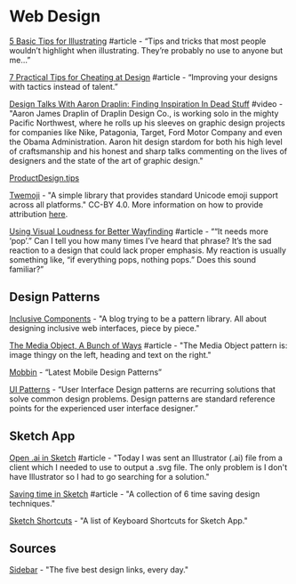 # Web Design

[5 Basic Tips for Illustrating](https://medium.muz.li/5-basic-tips-for-illustrating-debf50cccccc) \#article - “Tips and tricks that most people wouldn’t highlight when illustrating. They’re probably no use to anyone but me…”

[7 Practical Tips for Cheating at Design](https://medium.com/refactoring-ui/7-practical-tips-for-cheating-at-design-40c736799886?ref=uxdesignweekly) \#article - “Improving your designs with tactics instead of talent.”

[Design Talks With Aaron Draplin: Finding Inspiration In Dead Stuff](https://www.youtube.com/watch?v=_7bnzOZrc4k) \#video - "Aaron James Draplin of Draplin Design Co., is working solo in the mighty Pacific Northwest, where he rolls up his sleeves on graphic design projects for companies like Nike, Patagonia, Target, Ford Motor Company and even the Obama Administration. Aaron hit design stardom for both his high level of craftsmanship and his honest and sharp talks commenting on the lives of designers and the state of the art of graphic design."

[ProductDesign.tips](https://productdesign.tips/?ref=producthunt)

[Twemoji](https://github.com/twitter/twemoji) - "A simple library that provides standard Unicode emoji support across all platforms." CC-BY 4.0. More information on how to provide attribution [here](https://twemoji.twitter.com/).

[Using Visual Loudness for Better Wayfinding](https://www.viget.com/articles/visual-loudness/) \#article - ““It needs more ‘pop’.” Can I tell you how many times I’ve heard that phrase? It’s the sad reaction to a design that could lack proper emphasis. My reaction is usually something like, “if everything pops, nothing pops.” Does this sound familiar?”

## Design Patterns

[Inclusive Components](https://inclusive-components.design/)  - "A blog trying to be a pattern library. All about designing inclusive web interfaces, piece by piece."

[The Media Object, A Bunch of Ways](https://css-tricks.com/media-object-bunch-ways/) \#article - "The Media Object pattern is: image thingy on the left, heading and text on the right."

[Mobbin](https://mobbin.design/) - “Latest Mobile Design Patterns”

[UI Patterns](http://ui-patterns.com/) - “User Interface Design patterns are recurring solutions that solve common design problems. Design patterns are standard reference points for the experienced user interface designer.”

## Sketch App

[Open .ai in Sketch](https://blog.nocturnalmonkey.com/open-ai-in-sketch/) \#article - "Today I was sent an Illustrator \(.ai\) file from a client which I needed to use to output a .svg file. The only problem is I don't have Illustrator so I had to go searching for a solution."

[Saving time in Sketch](https://medium.com/sketch-app-sources/saving-time-in-sketch-7042142c8a8e) \#article - "A collection of 6 time saving design techniques."

[Sketch Shortcuts](https://sketchshortcuts.com/) - "A list of Keyboard Shortcuts for Sketch App."

## Sources

[Sidebar](https://sidebar.io/) - "The five best design links, every day."

